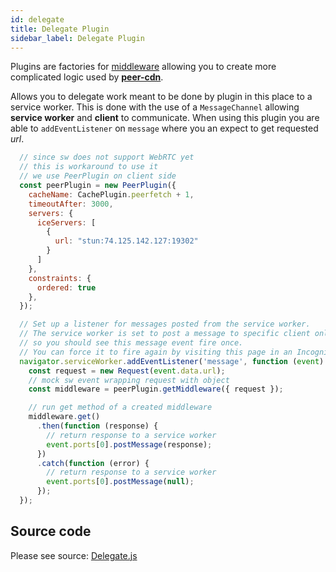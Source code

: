 ```yaml
---
id: delegate
title: Delegate Plugin
sidebar_label: Delegate Plugin
---
```


Plugins are factories for [middleware](middleware.md) allowing you to create more complicated logic used by **[peer-cdn](https://github.com/vardius/peer-cdn)**.

Allows you to delegate work meant to be done by plugin in this place to a service worker. This is done with the use of a `MessageChannel` allowing **service worker** and **client** to communicate. When using this plugin you are able to `addEventListener` on `message` where you an expect to get requested *url*.

```js
  // since sw does not support WebRTC yet
  // this is workaround to use it
  // we use PeerPlugin on client side
  const peerPlugin = new PeerPlugin({
    cacheName: CachePlugin.peerfetch + 1,
    timeoutAfter: 3000,
    servers: {
      iceServers: [
        {
          url: "stun:74.125.142.127:19302"
        }
      ]
    },
    constraints: {
      ordered: true
    },
  });

  // Set up a listener for messages posted from the service worker.
  // The service worker is set to post a message to specific client only
  // so you should see this message event fire once.
  // You can force it to fire again by visiting this page in an Incognito window.
  navigator.serviceWorker.addEventListener('message', function (event) {
    const request = new Request(event.data.url);
    // mock sw event wrapping request with object
    const middleware = peerPlugin.getMiddleware({ request });

    // run get method of a created middleware
    middleware.get()
      .then(function (response) {
        // return response to a service worker
        event.ports[0].postMessage(response);
      })
      .catch(function (error) {
        // return response to a service worker
        event.ports[0].postMessage(null);
      });
  });
```

## Source code

Please see source: [Delegate.js](https://github.com/vardius/peer-cdn/blob/master/src/plugins/Delegate.js)
